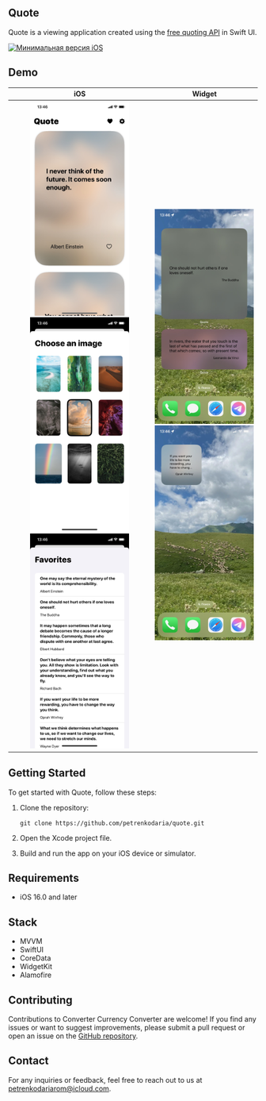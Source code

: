 ## Quote

Quote is a viewing application created using the [free quoting API](https://github.com/lukePeavey/quotable) in Swift UI.

  [![Минимальная версия iOS](https://img.shields.io/badge/iOS-16.0-blue.svg)](https://developer.apple.com/ios/)

## Demo
|                             iOS                              |                            Widget                            |
| :----------------------------------------------------------: | :----------------------------------------------------------: |
| <img src="./Screenshots/E2A4D1C8-AE28-42ED-B8E7-3E370A5AE8F6.jpeg" alt="E2A4D1C8-AE28-42ED-B8E7-3E370A5AE8F6" width="200" /> <img src="./Screenshots/BDDC4103-E204-40FD-B82B-D3025532A808.jpeg" alt="BDDC4103-E204-40FD-B82B-D3025532A808" width="200" /><img src="./Screenshots/7FCD8024-920A-487F-B89C-0F5AC1EF2888.jpeg" alt="7FCD8024-920A-487F-B89C-0F5AC1EF2888" width="200" /> | <img src="./Screenshots/48954645-0239-4F44-B985-5223CB7C8402.jpeg" alt="48954645-0239-4F44-B985-5223CB7C8402" width="200" /><img src="./Screenshots/B78C608C-3FA2-4497-9CF4-382691CFD4E1.jpeg" alt="B78C608C-3FA2-4497-9CF4-382691CFD4E1" width="200" /> |

## Getting Started

To get started with Quote, follow these steps:

1. Clone the repository:

   ```
   git clone https://github.com/petrenkodaria/quote.git
   ```

2. Open the Xcode project file.

3. Build and run the app on your iOS device or simulator.

## Requirements

- iOS 16.0 and later



## Stack

- MVVM
- SwiftUI
- CoreData
- WidgetKit
- Alamofire

## Contributing

Contributions to Converter Currency Converter are welcome! If you find any issues or want to suggest improvements, please submit a pull request or open an issue on the [GitHub repository](https://github.com/petrenkodaria/converter).

## Contact

For any inquiries or feedback, feel free to reach out to us at [petrenkodariarom@icloud.com](mailto:petrenkodariarom@icloud.com).
